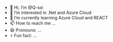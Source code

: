 - 👋 Hi, I’m @Q-ssi
- 👀 I’m interested in .Net and Azure Cloud
- 🌱 I’m currently learning Azure Cloud and REACT
- 📫 How to reach me ...
- 😄 Pronouns: ...
- ⚡ Fun fact: ...

<!---
Q-ssi/Q-ssi is a ✨ special ✨ repository because its `README.md` (this file) appears on your GitHub profile.
You can click the Preview link to take a look at your changes.
--->
